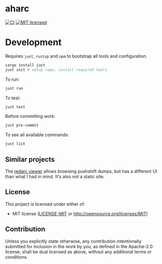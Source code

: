 # aharc
[![CI](https://github.com/raffomania/aharc/workflows/CI/badge.svg)](https://github.com/raffomania/aharc/actions?query=workflow%3ACI)
[![MIT licensed](https://img.shields.io/badge/license-MIT-blue.svg)](https://github.com/raffomania/aharc/blob/main/LICENSE-MIT)

# Development

Requires `just`, `rustup` and `npm` to bootstrap all tools and configuration.
```bash
cargo install just
just init # setup repo, install required tools
```

To run:
```bash
just run
```

To test:
```bash
just test
```

Before committing work:
```bash
just pre-commit
```

To see all available commands:
```bash
just list
```

## Similar projects

The [redarc viewer](https://github.com/yakabuff/redarc) allows browsing pushshift dumps, but has a different UI than what I had in mind. It's also not a static site.

## License

This project is licensed under either of:
* MIT license ([LICENSE-MIT] or http://opensource.org/licenses/MIT)

## Contribution

Unless you explicitly state otherwise, any contribution intentionally submitted for inclusion in the work by you, as
defined in the Apache-2.0 license, shall be dual licensed as above, without any additional terms or conditions.


[LICENSE-MIT]: ./LICENSE-MIT
